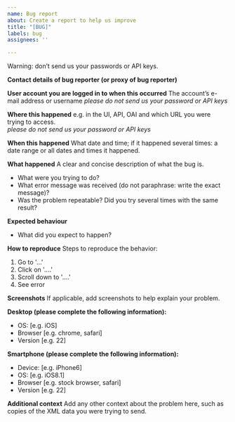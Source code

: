 ```yaml
---
name: Bug report
about: Create a report to help us improve
title: "[BUG]"
labels: bug
assignees: ''

---
```


Warning: don’t send us your passwords or API keys.

**Contact details of bug reporter (or proxy of bug reporter)** 


**User account you are logged in to when this occurred**
The account’s e-mail address or username
*please do not send us your password or API keys*


**Where this happened**
e.g. in the UI, API, OAI and which URL you were trying to access.  
*please do not send us your password or API keys*


**When this happened**
What date and time; if it happened several times: a date range or all dates and times it happened. 


**What happened**
A clear and concise description of what the bug is.  
- What were you trying to do? 
- What error message was received (do not paraphrase: write the exact message)? 
- Was the problem repeatable? Did you try several times with the same result? 


**Expected behaviour**
- What did you expect to happen? 


**How to reproduce**
Steps to reproduce the behavior:
1. Go to '...'
2. Click on '....'
3. Scroll down to '....'
4. See error


**Screenshots**
If applicable, add screenshots to help explain your problem.

**Desktop (please complete the following information):**
 - OS: [e.g. iOS]
 - Browser [e.g. chrome, safari]
 - Version [e.g. 22]

**Smartphone (please complete the following information):**
 - Device: [e.g. iPhone6]
 - OS: [e.g. iOS8.1]
 - Browser [e.g. stock browser, safari]
 - Version [e.g. 22]

**Additional context**
Add any other context about the problem here, such as copies of the XML data you were trying to send.
